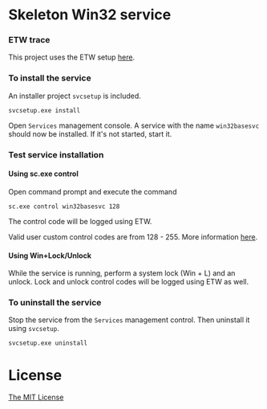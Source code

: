 # Skeleton Win32 service

### ETW trace

This project uses the ETW setup [here](https://github.com/flowerinthenight/win32-etw-manifest).

### To install the service

An installer project `svcsetup` is included.

```
svcsetup.exe install
```

Open `Services` management console. A service with the name `win32basesvc` should now be installed. If it's not started, start it.

### Test service installation

#### Using sc.exe control

Open command prompt and execute the command

```
sc.exe control win32basesvc 128
```

The control code will be logged using ETW.

Valid user custom control codes are from 128 - 255. More information [here](http://msdn.microsoft.com/en-us/library/windows/desktop/ms683241(v=vs.85).aspx).

#### Using Win+Lock/Unlock

While the service is running, perform a system lock (Win + L) and an unlock. Lock and unlock control codes will be logged using ETW as well.

### To uninstall the service

Stop the service from the `Services` management control. Then uninstall it using `svcsetup`.

```
svcsetup.exe uninstall
```

# License

[The MIT License](./LICENSE.md)
